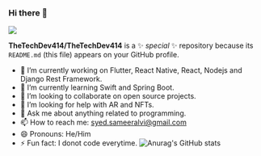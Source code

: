 ### Hi there 👋
![](https://komarev.com/ghpvc/?username=TheTechDev414&color=red)

**TheTechDev414/TheTechDev414** is a ✨ _special_ ✨ repository because its `README.md` (this file) appears on your GitHub profile.

- 🔭 I’m currently working on Flutter, React Native, React, Nodejs and Django Rest Framework.
- 🌱 I’m currently learning Swift and Spring Boot.
- 👯 I’m looking to collaborate on open source projects.
- 🤔 I’m looking for help with AR and NFTs.
- 💬 Ask me about anything related to programming.
- 📫 How to reach me: syed.sameeralvi@gmail.com
- 😄 Pronouns: He/Him
- ⚡ Fun fact: I donot code everytime.
![Anurag's GitHub stats](https://github-readme-stats.vercel.app/api?username=TheTechDev414&show_icons=true&theme=radial)



